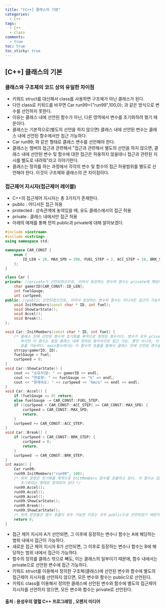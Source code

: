 ```yaml
---
title: "[C++] 클래스의 기본"
categories:
  - C++
tags:
  - C++
  - class
comments:
  - true
toc: true
toc_sticky: true
---
```

## [C++] 클래스의 기본

### 클래스와 구조체의 코드 상의 유일한 차이점
* 키워드 struct를 대신해서 class를 사용하면 구조체가 아닌 클래스가 된다.
* 다만 class로 키워드를 바꾸면 Car run99={"run99",100,0}; 과 같은 방식으로 변수를 선언하지 못한다.
* 이유는 클래스 내에 선언된 함수가 아닌, 다른 영역에서 변수를 초기화하려 했기 때문이다.
* 클래스는 기본적으로(별도의 선언을 하지 않으면) 클래스 내에 선언된 변수는 클래스 내에 선언된 함수에서만 접근 가능하다.
* Car run99; 와 같은 형태로 클래스 변수를 선언해야 한다.
* 클래스는 멤버의 접근과 관련해서 "접근과 관련해서 별도의 선언을 하지 않으면, 클래스 내에 선언된 변수 및 함수에 대한 접근은 허용하지 않을테니 접근과 관련된 지시를 별도로 내려줘"라고 이야기한다.
* 클래스는 정의를 하는 과정에서 각각의 변수 및 함수의 접근 허용범위를 별도로 선언해야 한다. 이것이 구조체와 클래스의 큰 차이점이다.

### 접근제어 지시자(접근제어 레이블)
* C++의 접근제어 지시자는 총 3가지가 존재한다.
* public : 어디서든 접근 허용
* protected : 상속관계에 놓여있을 때, 유도 클래스에서의 접근 허용
* private : 클래스 내에서만 접근 허용
* 아래의 예제를 통해 먼저 public과 private에 대해 알아보겠다.

```cpp
#include <iostream>
#include <cstring>
using namespace std;

namespace CAR_CONST {
	enum {
		ID_LEN = 20, MAX_SPD = 200, FUEL_STEP = 2, ACC_STEP = 10, BRK_STEP = 10
	};
}

class Car {
private: //private가 선언되었으므로, 이어서 등장하는 변수와 함수는 private에 해당하는 범위 내에서(클래스 내에서만)접근가능.
	char gamerID[CAR_CONST::ID_LEN];
	int fuelGauge;
	int curSpeed;
public: //public 선언되었으므로, 이어서 등장하는 변수와 함수는 어디서든 접근이 가능하다.
	void InitMembers(const char * ID, int fuel);
	void ShowCarState();
	void Accel();
	void Break();
};

void Car::InitMembers(const char * ID, int fuel) {
    /* 클래스 안에 선언된 변수의 초기화를 목적으로 정의된 함수이다. 변수가 모두 private로 선언되어서 main함수에서 접근 불가능.
       하지만 이 함수는 동일 클래스 내에 정의된 함수이므로 접근 가능. 뿐만 아니라, 이 함수는 public으로 선언되어서 main함수에서
       호출 가능하다. main함수에서는 이 함수의 호출을 통해서 클래스 안에 선언된 변수를 초기화 할 수 있다.*/
	strcpy(gamerID, ID);
	fuelGauge = fuel;
	curSpeed = 0;
}
void Car::ShowCarState() {
	cout << "쇼유자ID: " << gamerID << endl;
	cout << "연료량: " << fuelGauge << "%" << endl;
	cout << "현재속도: " << curSpeed << "km/s" << endl << endl;
}
void Car::Accel() {
	if (fuelGauge <= 0) return;
	else fuelGauge -= CAR_CONST::FUEL_STEP;
	if ((curSpeed + CAR_CONST::ACC_STEP) >= CAR_CONST::MAX_SPD) {
		curSpeed = CAR_CONST::MAX_SPD;
		return;
	}
	curSpeed += CAR_CONST::ACC_STEP;
}
void Car::Break() {
	if (curSpeed < CAR_CONST::BRK_STEP) {
		curSpeed = 0;
		return;
	}
	curSpeed -= CAR_CONST::BRK_STEP;
}
int main() {
	Car run99;
	run99.InitMembers("run99", 100);
    /* 위의 문장은 초기화를 목적으로 InitMembers 함수를 호출하고 있다. 이 함수는 ID정보와 연료의 게이지 정보를 전달받아서
       초기화되는 형태로 정의되어 있다 */
	run99.Accel();
	run99.Accel();
	run99.Accel();
	run99.ShowCarState();
	run99.Break();
	run99.ShowCarState();
    /* 위의 문장들은 함수 호출이 모두 가능한 이유는 모두 public으로 선언되었기 때문이다.*/
	return 0;
}
```

* 접근 제어 지시자 A가 선언되면, 그 이후에 등장하는 변수나 함수는 A에 해당하는 범위 내에서 접근이 가능하다.
* 새로운 접근 제어 지시자 B가 선언되면, 그 이후로 등장하는 변수나 함수는 B에 해당하는 범위 내에서 접근이 가능하다.
* 함수의 정의를 클래스 밖으로 빼도, 이는 클래스의 일부이기 때문에, 함수 내에서는 private으로 선언된 변수에 접근 가능하다.
* 키워드 struct를 이용해서 정의한 구조체(클래스)에 선언된 변수와 함수에 별도의 접근제어 지시자를 선언하지 않으면, 모든 변수와 함수는 public으로 선언된다.
* 키워드 class를 이용해서 정의한 클래스에 선언된 변수와 함수에 별도의 접근제어 지시자를 선언하지 않으면, 모든 변수와 함수는 private로 선언된다.

#### 출처 : 윤성우의 열혈 C++ 프로그래밍 , 오렌지 미디어